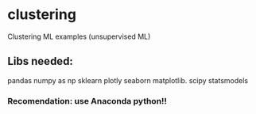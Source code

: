 # clustering
Clustering ML examples (unsupervised ML)

## Libs needed:
pandas
numpy as np
sklearn
plotly
seaborn
matplotlib.
scipy
statsmodels

### Recomendation: use Anaconda python!!
